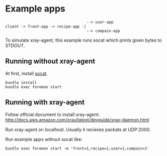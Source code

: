 # Example apps
```
                                    --> user-app
client -> front-app -> recipe-app -|
                                    --> campain-app
```

To simulate xray-agent, this example runs socat which prints given bytes to STDOUT.

## Running without xray-agent
At first, install [socat](http://www.dest-unreach.org/socat/).

```
bundle install
bundle exec foreman start
```

## Running with xray-agent
Follow official document to install xray-agent: http://docs.aws.amazon.com/xray/latest/devguide/xray-daemon.html

Run xray-agent on localhost. Usually it recieves packats at UDP:2000.

Run example apps without socat like:

```
bundle exec foreman start -m 'front=1,recipe=1,user=1,campain=1'
```
